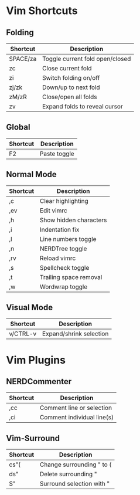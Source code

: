 # Vim Shortcuts


## Folding

Shortcut    | Description
------------|--------------------------------
SPACE/za    | Toggle current fold open/closed
zc          | Close current fold
zi          | Switch folding on/off
zj/zk       | Down/up to next fold
zM/zR       | Close/open all folds
zv          | Expand folds to reveal cursor

## Global

Shortcut    | Description
------------|--------------------------------
F2          | Paste toggle

## Normal Mode

Shortcut    | Description
------------|--------------------------------
,c          | Clear highlighting
,ev         | Edit vimrc
,h          | Show hidden characters
,i          | Indentation fix
,l          | Line numbers toggle
,n          | NERDTree toggle
,rv         | Reload vimrc
,s          | Spellcheck toggle
,t          | Trailing space removal
,w          | Wordwrap toggle

## Visual Mode

Shortcut    | Description
------------|--------------------------------
v/CTRL-v    | Expand/shrink selection

# Vim Plugins


## NERDCommenter

Shortcut    | Description
------------|--------------------------------
,cc         | Comment line or selection
,ci         | Comment individual line(s)

## Vim-Surround

Shortcut    | Description
------------|--------------------------------
cs"(        | Change surrounding " to (
ds"         | Delete surrounding "
S"          | Surround selection with "

